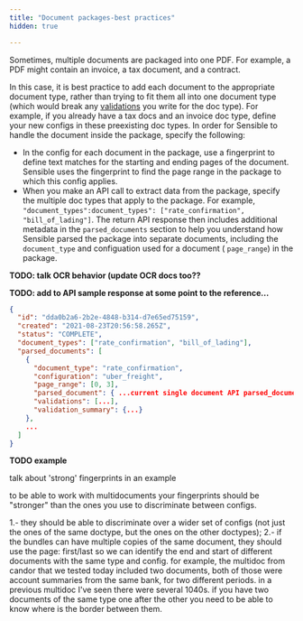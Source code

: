 ```yaml
---
title: "Document packages-best practices"
hidden: true

---
```


Sometimes, multiple documents are packaged into one PDF. For example, a PDF might contain an invoice, a tax document, and a contract. 

In this case, it is best practice to add each document to the appropriate document type, rather than trying to fit them all into one document type (which would break any [validations](doc:validate-extractions) you write for the doc type). For example, if you already have a tax docs and an invoice doc type, define your new configs in these preexisting doc types.  In order for Sensible to handle the document inside the package, specify the following:

- In the config for each document in the package, use a fingerprint to define text matches for the starting and ending pages of the document. Sensible uses the fingerprint to find the page range in the package to which this config applies.
- When you make an API call to extract data from the package, specify the multiple doc types that apply to the package. For example, `"document_types":document_types": ["rate_confirmation", "bill_of_lading"]`.  The return API response then includes additional metadata in the `parsed_documents` section to help you understand how Sensible parsed the package into separate documents, including the `document_type` and configuation used for a document ( `page_range`) in the package.

**TODO: talk OCR behavior (update OCR docs too??**

**TODO: add to API sample response at some point to the reference...**

```json
{
  "id": "dda0b2a6-2b2e-4848-b314-d7e65ed75159",
  "created": "2021-08-23T20:56:58.265Z",
  "status": "COMPLETE",
  "document_types": ["rate_confirmation", "bill_of_lading"],
  "parsed_documents": [
    {
      "document_type": "rate_confirmation",
      "configuration": "uber_freight",
      "page_range": [0, 3],
      "parsed_document": { ...current single document API parsed_document field...},
      "validations": [...],
      "validation_summary": {...}
    },
    ...
  ]
}
```

**TODO example**

talk about 'strong' fingerprints in an example

to be able to work with multidocuments your fingerprints should be "stronger" than the ones you use to discriminate between configs.

1.- they should be able to discriminate over a wider set of configs (not just the ones of the same doctype, but the ones on the other doctypes); 2.- if the bundles can have multiple copies of the same document, they should use the page: first/last so we can identify the end and start of different documents with the same type and config. for example, the multidoc from candor that we tested today included two documents, both of those were account summaries from the same bank, for two different periods. in a previous multidoc I've seen there were several 1040s. if you have two documents of the same type one after the other you need to be able to know where is the border between them. 

